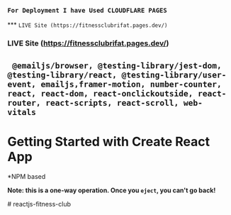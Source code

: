 ### `For Deployment I have Used CLOUDFLARE PAGES`

*** `LIVE Site (https://fitnessclubrifat.pages.dev/)`
### LIVE Site (https://fitnessclubrifat.pages.dev/)

## ` @emailjs/browser, @testing-library/jest-dom, @testing-library/react, @testing-library/user-event, emailjs,framer-motion, number-counter, react, react-dom, react-onclickoutside, react-router, react-scripts, react-scroll, web-vitals`

# Getting Started with Create React App
*NPM based

**Note: this is a one-way operation. Once you `eject`, you can't go back!**

#   r e a c t j s - f i t n e s s - c l u b 
 
 